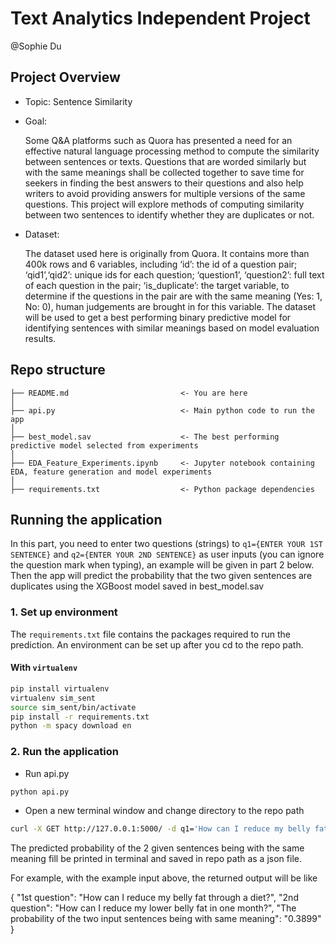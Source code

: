 # Text Analytics Independent Project
@Sophie Du


## Project Overview
- Topic: Sentence Similarity

- Goal: 
  
  Some Q&A platforms such as Quora has presented a need for an effective natural language processing method to compute the similarity between sentences or texts. Questions that are worded similarly but with the same meanings shall be collected together to save time for seekers in finding the best answers to their questions and also help writers to avoid providing answers for multiple versions of the same questions. This project will explore methods of computing similarity between two sentences to identify whether they are duplicates or not.

- Dataset: 

  The dataset used here is originally from Quora. It contains more than 400k rows and 6 variables, including ‘id’: the id of a question pair; ‘qid1’,‘qid2’: unique ids for each question; ‘question1’, ‘question2’: full text of each question in the pair; ‘is_duplicate’: the target variable, to determine if the questions in the pair are with the same meaning (Yes: 1, No: 0), human judgements are brought in for this variable. The dataset will be used to get a best performing binary predictive model for identifying sentences with similar meanings based on model evaluation results.


## Repo structure 
```
├── README.md                         <- You are here
│
├── api.py                            <- Main python code to run the app
│
├── best_model.sav                    <- The best performing predictive model selected from experiments
│
├── EDA_Feature_Experiments.ipynb     <- Jupyter notebook containing EDA, feature generation and model experiments
│
├── requirements.txt                  <- Python package dependencies 
```

## Running the application 
In this part, you need to enter two questions (strings) to `q1={ENTER YOUR 1ST SENTENCE}` and `q2={ENTER YOUR 2ND SENTENCE}` as user inputs (you can ignore the question mark when typing), an example will be given in part 2 below. Then the app will predict the probability that the two given sentences are duplicates using the XGBoost model saved in best_model.sav

### 1. Set up environment 
The `requirements.txt` file contains the packages required to run the prediction. An environment can be set up after you cd to the repo path. 

#### With `virtualenv`

```bash
pip install virtualenv
virtualenv sim_sent
source sim_sent/bin/activate
pip install -r requirements.txt
python -m spacy download en
```

### 2. Run the application
- Run api.py
 ```bash
python api.py
 ```

- Open a new terminal window and change directory to the repo path
 ```bash
curl -X GET http://127.0.0.1:5000/ -d q1='How can I reduce my belly fat through a diet?' -d q2='How can I reduce my lower belly fat in one month?'
 ```
 
The predicted probability of the 2 given sentences being with the same meaning fill be printed in terminal and saved in repo path as a json file.

For example, with the example input above, the returned output will be like

{
    "1st question": "How can I reduce my belly fat through a diet?",
    "2nd question": "How can I reduce my lower belly fat in one month?",
    "The probability of the two input sentences being with same meaning": "0.3899"
}
